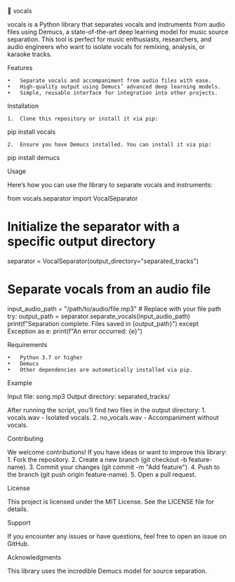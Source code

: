 🎤 vocals

vocals is a Python library that separates vocals and instruments from audio files using Demucs, a state-of-the-art deep learning model for music source separation. This tool is perfect for music enthusiasts, researchers, and audio engineers who want to isolate vocals for remixing, analysis, or karaoke tracks.

Features

	•	Separate vocals and accompaniment from audio files with ease.
	•	High-quality output using Demucs’ advanced deep learning models.
	•	Simple, reusable interface for integration into other projects.

Installation

	1.	Clone this repository or install it via pip:

pip install vocals


	2.	Ensure you have Demucs installed. You can install it via pip:

pip install demucs



Usage

Here’s how you can use the library to separate vocals and instruments:

from vocals.separator import VocalSeparator

# Initialize the separator with a specific output directory
separator = VocalSeparator(output_directory="separated_tracks")

# Separate vocals from an audio file
input_audio_path = "/path/to/audio/file.mp3"  # Replace with your file path
try:
    output_path = separator.separate_vocals(input_audio_path)
    print(f"Separation complete. Files saved in {output_path}")
except Exception as e:
    print(f"An error occurred: {e}")

Requirements

	•	Python 3.7 or higher
	•	Demucs
	•	Other dependencies are automatically installed via pip.

Example

Input file: song.mp3
Output directory: separated_tracks/

After running the script, you’ll find two files in the output directory:
	1.	vocals.wav - Isolated vocals.
	2.	no_vocals.wav - Accompaniment without vocals.

Contributing

We welcome contributions! If you have ideas or want to improve this library:
	1.	Fork the repository.
	2.	Create a new branch (git checkout -b feature-name).
	3.	Commit your changes (git commit -m "Add feature").
	4.	Push to the branch (git push origin feature-name).
	5.	Open a pull request.

License

This project is licensed under the MIT License. See the LICENSE file for details.

Support

If you encounter any issues or have questions, feel free to open an issue on GitHub.

Acknowledgments

This library uses the incredible Demucs model for source separation.
